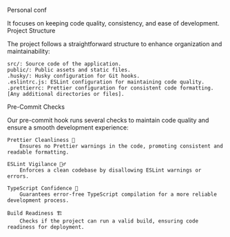 Personal conf

It focuses on keeping code quality, consistency, and ease of development.
Project Structure

The project follows a straightforward structure to enhance organization and maintainability:

    src/: Source code of the application.
    public/: Public assets and static files.
    .husky/: Husky configuration for Git hooks.
    .eslintrc.js: ESLint configuration for maintaining code quality.
    .prettierrc: Prettier configuration for consistent code formatting.
    [Any additional directories or files].

Pre-Commit Checks

Our pre-commit hook runs several checks to maintain code quality and ensure a smooth development experience:

    Prettier Cleanliness 🧼
        Ensures no Prettier warnings in the code, promoting consistent and readable formatting.

    ESLint Vigilance 🕵️‍♂️
        Enforces a clean codebase by disallowing ESLint warnings or errors.

    TypeScript Confidence 🚀
        Guarantees error-free TypeScript compilation for a more reliable development process.

    Build Readiness 🏗️
        Checks if the project can run a valid build, ensuring code readiness for deployment.
